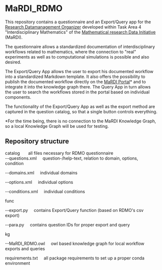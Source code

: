 # MaRDI_RDMO

This repository contains a questionnaire and an Export/Query app for the [Research Datamanagement Organizer](https://rdmorganiser.github.io/) developed within Task Area 4 "Interdisciplinary Mathematics" of the [Mathematical research Data Initiative](https://www.mardi4nfdi.de/about/mission) (MaRDI). 

The questionnaire allows a standardized documentation of interdisciplinary workflows related to mathematics, where the connection to "real" experiments as well as to computational simulations is possible and also desired.

The Export/Query App allows the user to export his documented workflow into a standardized Markdown template. It also offers the possibility to publish the documented workflow directly on the [MaRDI Portal](https://portal.mardi4nfdi.de/wiki/Portal)* and to integrate it into the knowledge graph there. The Query App in turn allows the user to search the workflows stored in the portal based on individual components. 

The functionality of the Export/Query App as well as the export method are captured in the question catalog, so that a single button controls everything. 

*For the time being, there is no connection to the MaRDI Knowledge Graph, so a local Knowledge Graph will be used for testing.

## Repository structure

  catalog &nbsp;&nbsp;&nbsp;&nbsp;&nbsp; all files necessary for RDMO questionnaire <br>
  --questions.xml&nbsp;&nbsp;&nbsp;&nbsp;&nbsp;question-/help-text, relation to domain, options, condition
  
  --domains.xml&nbsp;&nbsp;&nbsp;&nbsp;&nbsp;individual domains
  
  --options.xml&nbsp;&nbsp;&nbsp;&nbsp;&nbsp;individual options
  
  --conditions.xml&nbsp;&nbsp;&nbsp;&nbsp;&nbsp;individual conditions
  
  func
  
  --export.py&nbsp;&nbsp;&nbsp;&nbsp;&nbsp;contains Export/Query function (based on RDMO's csv export) 
  
  --para.py&nbsp;&nbsp;&nbsp;&nbsp;&nbsp;contains question IDs for proper export and query
  
  kg
  
  --MaRDI_RDMO.owl&nbsp;&nbsp;&nbsp;&nbsp;&nbsp;owl based knowledge graph for local workflow exports and queries
  
  requirements.txt&nbsp;&nbsp;&nbsp;&nbsp;&nbsp;all package requirements to set up a proper conda environment

